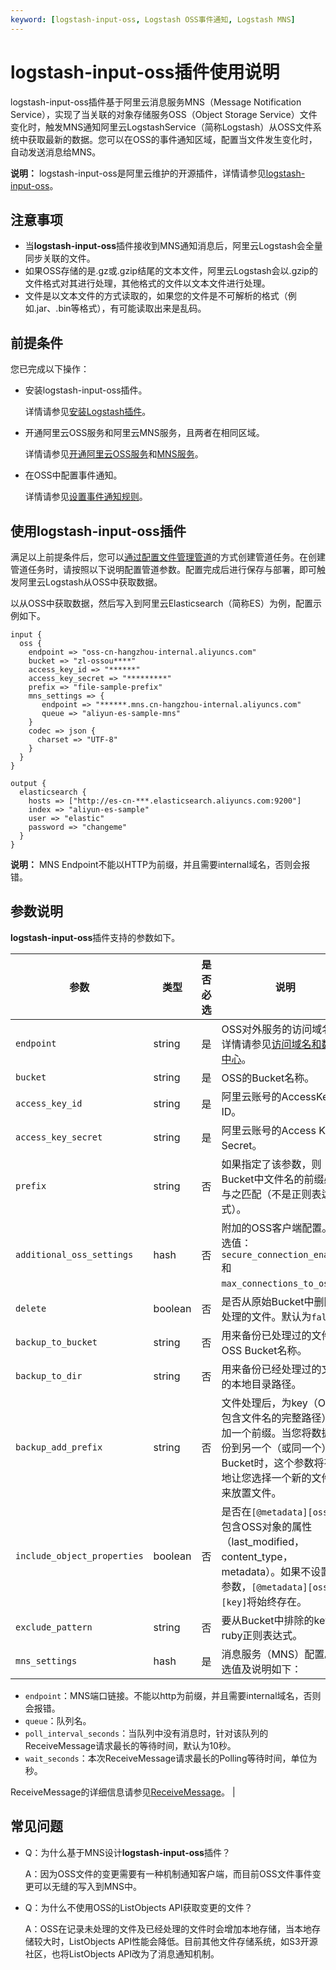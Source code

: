 ```yaml
---
keyword: [logstash-input-oss, Logstash OSS事件通知, Logstash MNS]
---
```


# logstash-input-oss插件使用说明

logstash-input-oss插件基于阿里云消息服务MNS（Message Notification Service），实现了当关联的对象存储服务OSS（Object Storage Service）文件变化时，触发MNS通知阿里云LogstashService（简称Logstash）从OSS文件系统中获取最新的数据。您可以在OSS的事件通知区域，配置当文件发生变化时，自动发送消息给MNS。

**说明：** logstash-input-oss是阿里云维护的开源插件，详情请参见[logstash-input-oss](https://github.com/aliyun/logstash-input-oss)。

## 注意事项

-   当**logstash-input-oss**插件接收到MNS通知消息后，阿里云Logstash会全量同步关联的文件。
-   如果OSS存储的是.gz或.gzip结尾的文本文件，阿里云Logstash会以.gzip的文件格式对其进行处理，其他格式的文件以文本文件进行处理。
-   文件是以文本文件的方式读取的，如果您的文件是不可解析的格式（例如.jar、.bin等格式），有可能读取出来是乱码。

## 前提条件

您已完成以下操作：

-   安装logstash-input-oss插件。

    详情请参见[安装Logstash插件](/intl.zh-CN/Logstash/插件配置/安装Logstash插件.md)。

-   开通阿里云OSS服务和阿里云MNS服务，且两者在相同区域。

    详情请参见[开通阿里云OSS服务](/intl.zh-CN/控制台用户指南/开通OSS服务.md)和[MNS服务](https://www.alibabacloud.com/help/zh/doc-detail/27423.htm)。

-   在OSS中配置事件通知。

    详情请参见[设置事件通知规则](/intl.zh-CN/控制台用户指南/存储空间管理/基础设置/设置事件通知规则.md)。


## 使用logstash-input-oss插件

满足以上前提条件后，您可以[通过配置文件管理管道](/intl.zh-CN/Logstash/管道任务管理/通过配置文件管理管道.md)的方式创建管道任务。在创建管道任务时，请按照以下说明配置管道参数。配置完成后进行保存与部署，即可触发阿里云Logstash从OSS中获取数据。

以从OSS中获取数据，然后写入到阿里云Elasticsearch（简称ES）为例，配置示例如下。

```
input {
  oss {
    endpoint => "oss-cn-hangzhou-internal.aliyuncs.com"
    bucket => "zl-ossou****"
    access_key_id => "******"
    access_key_secret => "*********" 
    prefix => "file-sample-prefix"
    mns_settings => {
       endpoint => "******.mns.cn-hangzhou-internal.aliyuncs.com"
       queue => "aliyun-es-sample-mns"
    }
    codec => json {
      charset => "UTF-8"
    }
  }
}

output {
  elasticsearch {
    hosts => ["http://es-cn-***.elasticsearch.aliyuncs.com:9200"]
    index => "aliyun-es-sample"
    user => "elastic"
    password => "changeme"
  }
}
```

**说明：** MNS Endpoint不能以HTTP为前缀，并且需要internal域名，否则会报错。

## 参数说明

**logstash-input-oss**插件支持的参数如下。

|参数|类型|是否必选|说明|
|--|--|----|--|
|`endpoint`|string|是|OSS对外服务的访问域名，详情请参见[访问域名和数据中心](/intl.zh-CN/开发指南/访问域名（Endpoint）/访问域名和数据中心.md)。|
|`bucket`|string|是|OSS的Bucket名称。|
|`access_key_id`|string|是|阿里云账号的AccessKey ID。|
|`access_key_secret`|string|是|阿里云账号的Access Key Secret。|
|`prefix`|string|否|如果指定了该参数，则Bucket中文件名的前缀必须与之匹配（不是正则表达式）。|
|`additional_oss_settings`|hash|否|附加的OSS客户端配置。可选值：`secure_connection_enabled`和`max_connections_to_oss`。|
|`delete`|boolean|否|是否从原始Bucket中删除已处理的文件。默认为`false`。|
|`backup_to_bucket`|string|否|用来备份已处理过的文件的OSS Bucket名称。|
|`backup_to_dir`|string|否|用来备份已经处理过的文件的本地目录路径。|
|`backup_add_prefix`|string|否|文件处理后，为key（OSS中包含文件名的完整路径）附加一个前缀。当您将数据备份到另一个（或同一个）Bucket时，这个参数将有效地让您选择一个新的文件夹来放置文件。|
|`include_object_properties`|boolean|否|是否在`[@metadata][oss]`中包含OSS对象的属性（last\_modified，content\_type，metadata）。如果不设置此参数，`[@metadata][oss][key]`将始终存在。|
|`exclude_pattern`|string|否|要从Bucket中排除的key的ruby正则表达式。|
|`mns_settings`|hash|是|消息服务（MNS）配置。 可选值及说明如下：

-   `endpoint`：MNS端口链接。不能以http为前缀，并且需要internal域名，否则会报错。
-   `queue`：队列名。
-   `poll_interval_seconds`：当队列中没有消息时，针对该队列的ReceiveMessage请求最长的等待时间，默认为10秒。
-   `wait_seconds`：本次ReceiveMessage请求最长的Polling等待时间，单位为秒。

ReceiveMessage的详细信息请参见[ReceiveMessage](https://www.alibabacloud.com/help/zh/doc-detail/35136.html)。 |

## 常见问题

-   Q：为什么基于MNS设计**logstash-input-oss**插件？

    A：因为OSS文件的变更需要有一种机制通知客户端，而目前OSS文件事件变更可以无缝的写入到MNS中。

-   Q：为什么不使用OSS的ListObjects API获取变更的文件？

    A：OSS在记录未处理的文件及已经处理的文件时会增加本地存储，当本地存储较大时，ListObjects API性能会降低。目前其他文件存储系统，如S3开源社区，也将ListObjects API改为了消息通知机制。


